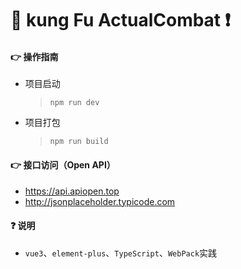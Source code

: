 # 🤞 kung Fu ActualCombat ❗

#### 👉 操作指南
>
* 项目启动
    > `npm run dev`
* 项目打包
    > `npm run build`
#### 👉 接口访问（Open API）
* https://api.apiopen.top
* http://jsonplaceholder.typicode.com

#### ❓️ 说明
* `vue3`、`element-plus`、`TypeScript`、`WebPack`实践
